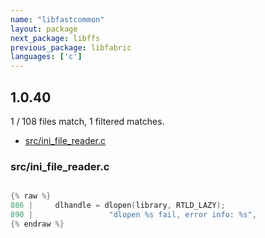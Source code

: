 ```yaml
---
name: "libfastcommon"
layout: package
next_package: libffs
previous_package: libfabric
languages: ['c']
---
```

## 1.0.40
1 / 108 files match, 1 filtered matches.

 - [src/ini_file_reader.c](#srcini_file_readerc)

### src/ini_file_reader.c

```c

{% raw %}
886 |     dlhandle = dlopen(library, RTLD_LAZY);
890 |                 "dlopen %s fail, error info: %s",
{% endraw %}

```